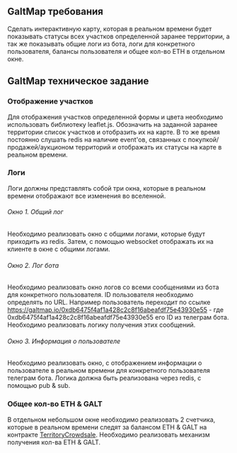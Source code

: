 ## GaltMap требования

Сделать интерактивную карту, которая в реальном времени будет показывать статусы
всех участков определенной заранее территории, а так же показывать общие логи
из бота, логи для конкретного пользователя, балансы пользователя и общее кол-во
ETH в отдельном окне.

## GaltMap техническое задание

### Отображение участков

Для отображения участков определенной формы и цвета необходимо использовать
библиотеку leaflet.js. Обозначить на заданной заранее территории список участков
и отобразить их на карте. В то же время постоянно слушать redis на наличие
event'ов, связанных с покупкой/продажей/аукционом территорий и отображать их
статусы на карте в реальном времени.

### Логи

Логи должны представлять собой три окна, которые в реальном времени отображают
все изменения во вселенной.

###### Окно 1. Общий лог

Необходимо реализовать окно с общими логами, которые будут приходить из redis.
Затем, с помощью websocket отображать их на клиенте в окне с общими логами.

###### Окно 2. Лог бота

Необходимо реализовать окно логов со всеми сообщениями из бота для конкретного
пользователя. ID пользователя необходимо определять по URL. Например
пользователь переходит по ссылке
https://galtmap.io/0xdb6475f4af1a428c2c8f16abeafdf75e43930e55 - где 
0xdb6475f4af1a428c2c8f16abeafdf75e43930e55 его ID из телеграм бота. Необходимо
реализовать логику получения этих сообщений.

###### Окно 3. Информация о пользователе

Необходимо реализовать окно, с отображением информации о пользователе в реальном
времени для конкретного пользователя телеграм бота. Логика должна быть 
реализована через redis, с помощью pub & sub.

### Общее кол-во ETH & GALT

В отдельном небольшом окне необходимо реализовать 2 счетчика, которые в реальном
времени следят за балансом ETH & GALT на контракте 
[TerritoryCrowdsale](https://github.com/andromedaspace/galtproject-docs/blob/master/ru/contracts/TerritoryCrowdsale.md).
Необходимо реализовать механизм получения кол-ва ETH & GALT.
